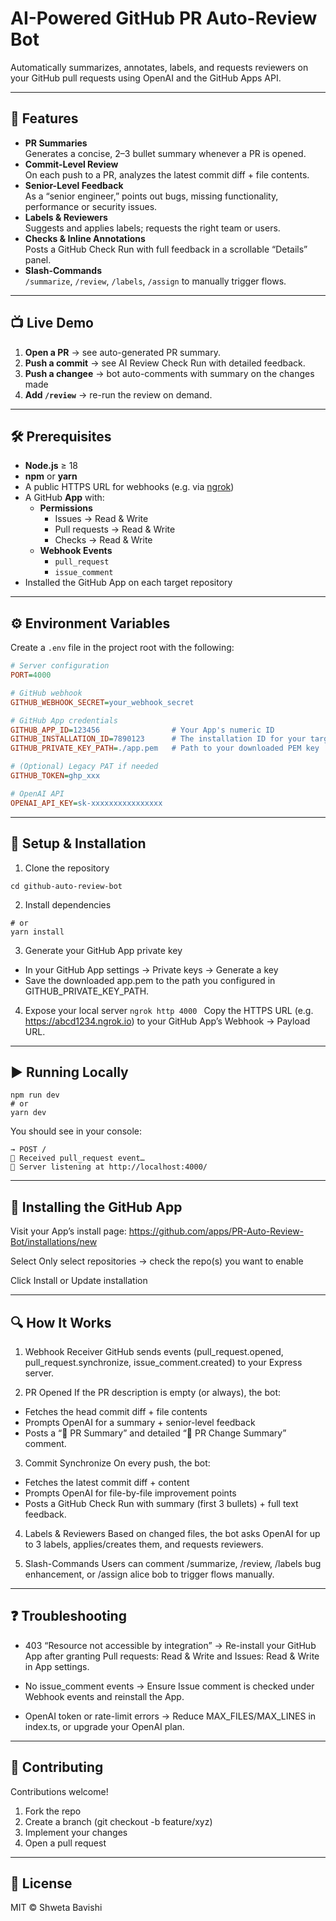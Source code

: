# AI-Powered GitHub PR Auto-Review Bot

Automatically summarizes, annotates, labels, and requests reviewers on your GitHub pull requests using OpenAI and the GitHub Apps API.

---

## 🚀 Features

- **PR Summaries**  
  Generates a concise, 2–3 bullet summary whenever a PR is opened.
- **Commit-Level Review**  
  On each push to a PR, analyzes the latest commit diff + file contents.
- **Senior-Level Feedback**  
  As a “senior engineer,” points out bugs, missing functionality, performance or security issues.
- **Labels & Reviewers**  
  Suggests and applies labels; requests the right team or users.
- **Checks & Inline Annotations**  
  Posts a GitHub Check Run with full feedback in a scrollable “Details” panel.
- **Slash-Commands**  
  `/summarize`, `/review`, `/labels`, `/assign` to manually trigger flows.

---

## 📺 Live Demo

1. **Open a PR** → see auto-generated PR summary.  
2. **Push a commit** → see AI Review Check Run with detailed feedback.  
3. **Push a changee** → bot auto-comments with summary on the changes made
4. **Add `/review`** → re-run the review on demand.  

---

## 🛠️ Prerequisites

- **Node.js** ≥ 18  
- **npm** or **yarn**  
- A public HTTPS URL for webhooks (e.g. via [ngrok](https://ngrok.com/))  
- A GitHub **App** with:  
  - **Permissions**  
    - Issues → Read & Write  
    - Pull requests → Read & Write  
    - Checks → Read & Write  
  - **Webhook Events**  
    - `pull_request`  
    - `issue_comment`  
- Installed the GitHub App on each target repository

---

## ⚙️ Environment Variables

Create a `.env` file in the project root with the following:

```ini
# Server configuration
PORT=4000

# GitHub webhook
GITHUB_WEBHOOK_SECRET=your_webhook_secret

# GitHub App credentials
GITHUB_APP_ID=123456                # Your App's numeric ID
GITHUB_INSTALLATION_ID=7890123      # The installation ID for your target repo
GITHUB_PRIVATE_KEY_PATH=./app.pem   # Path to your downloaded PEM key

# (Optional) Legacy PAT if needed
GITHUB_TOKEN=ghp_xxx

# OpenAI API
OPENAI_API_KEY=sk-xxxxxxxxxxxxxxxx
```

---

## 🔧 Setup & Installation

1. Clone the repository
```git clone https://github.com/shweta-bavishi/github-auto-review-bot.git
cd github-auto-review-bot
```

2. Install dependencies
``` npm install
# or
yarn install
 ```

3. Generate your GitHub App private key
- In your GitHub App settings → Private keys → Generate a key
- Save the downloaded app.pem to the path you configured in GITHUB_PRIVATE_KEY_PATH.
  
4. Expose your local server
```ngrok http 4000 ```
Copy the HTTPS URL (e.g. https://abcd1234.ngrok.io) to your GitHub App’s Webhook → Payload URL.

---

## ▶️ Running Locally

```
npm run dev
# or
yarn dev
```
You should see in your console:
```
→ POST /
🔔 Received pull_request event…
🚀 Server listening at http://localhost:4000/
```

---

## 🔗 Installing the GitHub App
Visit your App’s install page:
https://github.com/apps/PR-Auto-Review-Bot/installations/new

Select Only select repositories → check the repo(s) you want to enable

Click Install or Update installation

---

## 🔍 How It Works
1. Webhook Receiver
GitHub sends events (pull_request.opened, pull_request.synchronize, issue_comment.created) to your Express server.

2. PR Opened
If the PR description is empty (or always), the bot:
  - Fetches the head commit diff + file contents
  - Prompts OpenAI for a summary + senior-level feedback
  - Posts a “📝 PR Summary” and detailed “🤖 PR Change Summary” comment.

3. Commit Synchronize
On every push, the bot:
  - Fetches the latest commit diff + content
  - Prompts OpenAI for file-by-file improvement points
  - Posts a GitHub Check Run with summary (first 3 bullets) + full text feedback.

4. Labels & Reviewers
Based on changed files, the bot asks OpenAI for up to 3 labels, applies/creates them, and requests reviewers.

5. Slash-Commands
Users can comment /summarize, /review, /labels bug enhancement, or /assign alice bob to trigger flows manually.

---

## ❓ Troubleshooting

- 403 “Resource not accessible by integration”
  → Re-install your GitHub App after granting Pull requests: Read & Write and Issues: Read & Write in App settings.

- No issue_comment events
  → Ensure Issue comment is checked under Webhook events and reinstall the App.

- OpenAI token or rate-limit errors
  → Reduce MAX_FILES/MAX_LINES in index.ts, or upgrade your OpenAI plan.

--- 

## 🤝 Contributing

Contributions welcome!

  1. Fork the repo
  2. Create a branch (git checkout -b feature/xyz)
  3. Implement your changes
  4. Open a pull request

---

## 📄 License

MIT © Shweta Bavishi
